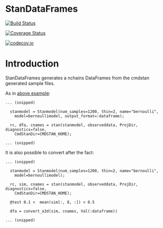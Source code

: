 # StanDataFrames

[![Build Status](https://travis-ci.org/StanJulia/StanDataFrames.jl.svg?branch=master)](https://travis-ci.org/StanJulia/StanDataFrames.jl)

[![Coverage Status](https://coveralls.io/repos/StanJulia/StanDataFrames.jl/badge.svg?branch=master&service=github)](https://coveralls.io/github/StanJulia/StanDataFrames.jl?branch=master)

[![codecov.io](http://codecov.io/github/StanJulia/StanDataFrames.jl/coverage.svg?branch=master)](http://codecov.io/github/StanJulia/StanDataFrames.jl?branch=master)


# Introduction

StanDataFrames generates a nchains DataFrames from the cmdstan generated sample files.

As in [above example](https://github.com/StanJulia/StanDataFrames.jl/blob/master/examples/Bernoulli/bernoulli.jl):

```
... (snipped)

  stanmodel = Stanmodel(num_samples=1200, thin=2, name="bernoulli", 
    model=bernoullimodel, output_format=:dataframe);

  rc, dfa, cnames = stan(stanmodel, observeddata, ProjDir, diagnostics=false,
    CmdStanDir=CMDSTAN_HOME);

... (snipped)

```

It is also possible to convert after the fact:

```
... (snipped)

  stanmodel = Stanmodel(num_samples=1200, thin=2, name="bernoulli", 
    model=bernoullimodel);

  rc, sim, cnames = stan(stanmodel, observeddata, ProjDir, diagnostics=false,
    CmdStanDir=CMDSTAN_HOME);
    
  @test 0.1 <  mean(sim[:, 8, :]) < 0.5
  
  dfa = convert_a3d(sim, cnames, Val(:dataframe))

... (snipped)

```


